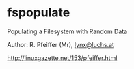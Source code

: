 fspopulate
==========

Populating a Filesystem with Random Data

Author: R. Pfeiffer (Mr), lynx@luchs.at

http://linuxgazette.net/153/pfeiffer.html

